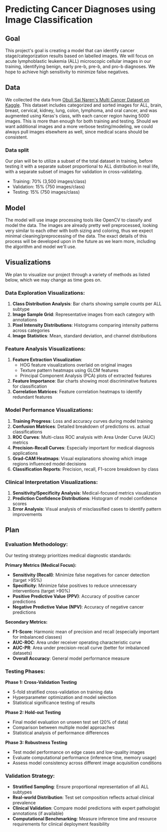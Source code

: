 # Predicting Cancer Diagnoses using Image Classification

## Goal

This project's goal is creating a model that can identify cancer stage/categorization results based on labelled images. We will focus on acute lymphoblastic leukemia (ALL) microscopic cellular images in our training, identifying benign, early pre-b, pre-b, and pro-b diagnoses. We hope to achieve high sensitivity to minimize false negatives.

## Data

We collected the data from [Obuli Sai Naren's Multi Cancer Dataset on Kaggle](https://www.kaggle.com/datasets/obulisainaren/multi-cancer/data). This dataset includes categorized and sorted images for ALL, brain, breast, cervical, kidney, lung, colon, lymphoma, and oral cancer, and was augmented using Keras's  class, with each cancer region having 5000 images. This is more than enough for both training and testing. Should we want additional images and a more verbose testing/modeling, we could always pull images elsewhere as well, since medical scans should be consistent.

### Data split

Our plan will be to utilize a subset of the total dataset in training, before testing it with a separate subset proportional to ALL distribution in real life, with a separate subset of images for validation in cross-validating.

- Training: 70% (3,500 images/class)
- Validation: 15% (750 images/class) 
- Testing: 15% (750 images/class)

## Model

The model will use image processing tools like OpenCV to classify and model the data. The images are already pretty well preprocessed, looking very similar to each other with both sizing and coloring, thus we expect minimal cleaning/preprocessing of the data. The exact details of this process will be developed upon in the future as we learn more, including the algorithm and model we'll use. 

## Visualizations

We plan to visualize our project through a variety of methods as listed below, which we may change as time goes on.

### Data Exploration Visualizations:
1. **Class Distribution Analysis**: Bar charts showing sample counts per ALL subtype
2. **Image Sample Grid**: Representative images from each category with annotations
3. **Pixel Intensity Distributions**: Histograms comparing intensity patterns across categories
4. **Image Statistics**: Mean, standard deviation, and channel distributions

### Feature Analysis Visualizations:
1. **Feature Extraction Visualization**: 
   - HOG feature visualizations overlaid on original images
   - Texture pattern heatmaps using GLCM features
   - Principal Component Analysis (PCA) plots of extracted features
2. **Feature Importance**: Bar charts showing most discriminative features for classification
3. **Correlation Matrices**: Feature correlation heatmaps to identify redundant features

### Model Performance Visualizations:
1. **Training Progress**: Loss and accuracy curves during model training
2. **Confusion Matrices**: Detailed breakdown of predictions vs. actual classifications
3. **ROC Curves**: Multi-class ROC analysis with Area Under Curve (AUC) metrics
4. **Precision-Recall Curves**: Especially important for medical diagnosis applications
5. **Grad-CAM Heatmaps**: Visual explanations showing which image regions influenced model decisions
6. **Classification Reports**: Precision, recall, F1-score breakdown by class

### Clinical Interpretation Visualizations:
1. **Sensitivity/Specificity Analysis**: Medical-focused metrics visualization
2. **Prediction Confidence Distributions**: Histogram of model confidence scores
3. **Error Analysis**: Visual analysis of misclassified cases to identify pattern improvements

## Plan

### Evaluation Methodology:
Our testing strategy prioritizes medical diagnostic standards:

**Primary Metrics (Medical Focus):**
- **Sensitivity (Recall)**: Minimize false negatives for cancer detection (target >95%)
- **Specificity**: Minimize false positives to reduce unnecessary interventions (target >90%)
- **Positive Predictive Value (PPV)**: Accuracy of positive cancer predictions
- **Negative Predictive Value (NPV)**: Accuracy of negative cancer predictions

**Secondary Metrics:**
- **F1-Score**: Harmonic mean of precision and recall (especially important for imbalanced classes)
- **AUC-ROC**: Area under receiver operating characteristic curve
- **AUC-PR**: Area under precision-recall curve (better for imbalanced datasets)
- **Overall Accuracy**: General model performance measure

### Testing Phases:

**Phase 1: Cross-Validation Testing**
- 5-fold stratified cross-validation on training data
- Hyperparameter optimization and model selection
- Statistical significance testing of results

**Phase 2: Hold-out Testing**
- Final model evaluation on unseen test set (20% of data)
- Comparison between multiple model approaches
- Statistical analysis of performance differences

**Phase 3: Robustness Testing**
- Test model performance on edge cases and low-quality images
- Evaluate computational performance (inference time, memory usage)
- Assess model consistency across different image acquisition conditions

### Validation Strategy:
- **Stratified Sampling**: Ensure proportional representation of all ALL subtypes
- **Real-world Distribution**: Test set composition reflects actual clinical prevalence
- **Clinical Validation**: Compare model predictions with expert pathologist annotations (if available)
- **Computational Benchmarking**: Measure inference time and resource requirements for clinical deployment feasibility